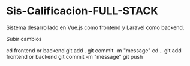 # Sis-Calificacion-FULL-STACK
Sistema desarrollado en Vue.js como frontend y Laravel como backend.


Subir cambios

cd frontend or backend
git add .
git commit -m "message"
cd ..
git add frontend or backend
git commit -m "message"
git push
